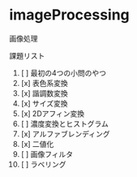 ﻿# imageProcessing
画像処理

課題リスト
1. [ ] 最初の4つの小問のやつ
2. [x] 表色系変換
3. [x] 諧調数変換
4. [x] サイズ変換
5. [x] 2Dアフィン変換
6. [ ] 濃度変換とヒストグラム
7. [x] アルファブレンディング
8. [x] 二値化
9. [ ] 画像フィルタ
10. [ ] ラベリング
